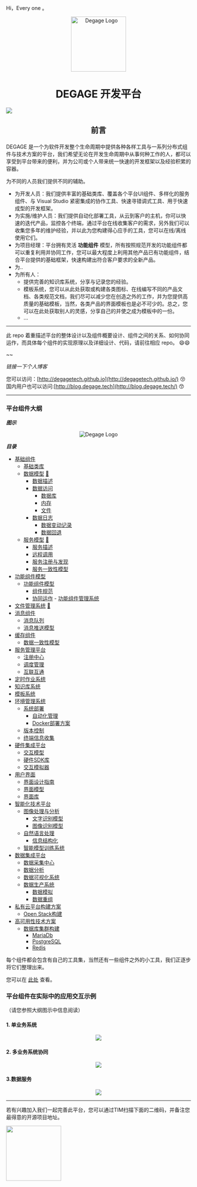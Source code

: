 Hi，Every one 。


<p align="center">
<img width="150" src="images/logo.png" alt="Degage Logo">
</p>


<h1 align="center">DEGAGE 开发平台</h1>
<p style="display:inline">
<a href="README_en-US.md" title="english description"><img src="https://img.shields.io/badge/language-EN--US-orange.svg?style=for-the-badge"/></a>
</p>
<h2><p align="center">前言</p></h2>
 DEGAGE 是一个为软件开发整个生命周期中提供各种各样工具与一系列分布式组件与技术方案的平台，我们希望无论在开发生命周期中从事何种工作的人，都可以享受到平台带来的便利，并为公司或个人带来统一快速的开发框架以及经验积累的容器。  

 为不同的人员我们提供不同的辅助。
 * 为开发人员：我们提供丰富的基础类库、覆盖各个平台UI组件、多样化的服务组件、与 Visual Studio 紧密集成的协作工具、快速寻错调式工具、用于快速成型的开发框架。  
 * 为实施/维护人员：我们提供自动化部署工具，从云到客户的主机，你可以快速的迭代产品，监控各个终端，通过平台在线收集客户的需求，另外我们可以收集您多年的维护经验，并以此为您构建得心应手的工具，您可以在线/离线使用它们。
 * 为项目经理：平台拥有灵活 **功能组件** 模型，所有按照规范开发的功能组件都可以重复利用并协同工作，您可以最大程度上利用其他产品已有功能组件，结合平台提供的基础框架，快速构建出符合客户要求的全新产品。
 * 为..
 * 为所有人：
   * 提供完善的知识库系统，分享与记录您的经验。
   * 模板系统，您可以从此处获取或构建各类图标、在线编写不同的产品文档、各类规范文档，我们尽可以减少您在创造之外的工作，并为您提供高质量的基础模板，当然，各类产品的界面模板也是必不可少的。总之，您可以在此处获取别人的灵感，分享自己的并使之成为模板中的一份。
   * ...
***

此 repo 着重描述平台的整体设计以及组件概要设计、组件之间的关系、如何协同运作，而具体每个组件的实现原理以及详细设计、代码，请前往相应 repo。 😄😄

~~

*链接一下个人博客*

您可以访问：[http://degagetech.github.io](http://degagetech.github.io/) 😚  
国内用户也可以访问:[http://blog.degage.tech](http://blog.degage.tech/) 😙

------



### 平台组件大纲

***图示***
<p align="center">
<img  src="images/outline.png" alt="Degage Logo">
</p>

***目录***

- [基础组件](#基础组件)
     - [基础类库](#基础类库)
     - [数据模型](#数据模型)  [📕](https://github.com/degagetech/degage-platform-data-model "查看对于此组件的详细描述")
         - [数据描述](#数据描述)
         - [数据访问](#数据访问)
           - [数据库](#数据库)
           - [内存](#内存)
           - [文件](#文件)
         - [数据日志](#数据日志)
           - [数据变动记录](#数据变动)
           - [数据回退](#数据回退)
     - [服务模型](#服务模型)  [📕](https://github.com/degagetech/degage-platform-service-model "查看对于此组件的详细描述")
         - [服务描述](#服务描述)
         - [远程调用](#远程调用)
         - [服务注册与发现](#服务注册与发现)
         - [服务一致性模型](#服务一致性模型)
- [功能组件模型](#功能组件平台)
     - [功能组件模型](#功能组件模型)
         - [组件规范](#组件规范)
         - [协同运作](#协同运作)
      - [功能组件管理系统](#功能组件管理系统)
- [文件管理系统](#文件管理系统) [📕](https://github.com/degagetech/degage-platform-file-system "查看对于此组件的详细描述")
- [消息组件](#消息组件)
     - [消息队列](#消息队列)
     - [消息推送模型](#消息推送模型)
- [缓存组件](#缓存组件)
     - [数据一致性模型](#数据一致性模型)
- [服务管理平台](#服务管理平台)
     - [注册中心](#注册中心)
     - [调度管理](#调度管理)
     - [互联互通](#互联互通)
- [定时作业系统](#定时作业系统)
- [知识库系统](#知识库系统)
- [模板系统](#模板系统)
- [环境管理系统](#环境管理系统)
     - [系统部署](#系统部署)
        - [自动化管理](#自动化管理)
        - [Docker部署方案](#Docker部署方案)
     - [版本控制](#版本控制)
     - [终端信息收集](#终端信息收集)
- [硬件集成平台](#硬件集成平台)
     - [交互模型](#交互模型)
     - [硬件SDK库](#硬件SDK库)
     - [交互模拟器](#交互模拟器)
- [用户界面](#用户界面)
     - [界面设计指南](#界面设计指南)
     - [界面模型](#界面模型)
     - [界面库](#界面库)
- [智能化技术平台](#智能化技术平台)
     - [图像处理与分析](#图像处理与分析)
        - [文字识别模型](#文字识别模型)
        - [图像识别模型](#图像识别模型)
     - [自然语言处理](#自然语言处理)
        - [信息结构化](#信息结构化)
     - [智能模型训练系统](#智能模型训练系统)
- [数据集成平台](#数据集成平台)
     - [数据采集中心](#数据采集中心)
     - [数据分析](#数据分析)
     - [数据可视化系统](#数据可视化系统)
     - [数据生产系统](#数据生产系统)
         - [数据模拟](#数据模拟)
         - [数据重组](#数据重组)
- [私有云平台构建方案](#私有云平台构建方案)
     - [Open Stack构建](#OpenStack)
- [高可用性技术方案](#高可用性技术方案)
     - [数据库集群构建](#数据库集群)
        - [MariaDb](#MariaDb)
        - [PostgreSQL](#PostgreSQL)
        - [Redis](#Redis)

每个组件都会包含有自己的工具集，当然还有一些组件之外的小工具，我们正逐步将它们整理出来。

您可以在 [此处](https://github.com/degagetech/degage-platform-toolbox) 查看。



### 平台组件在实际中的应用交互示例

（请您参照大纲图示中信息阅读）

#### 1. 单业务系统

<p align="center">
<img  src="images/example-application1.png" >
</p>

#### 2. 多业务系统协同

<p align="center">
<img  src="images/example-application2.png" >
</p>

#### 3.数据服务

<p align="center">
<img  src="images/example-application3.png" >
</p>

****
若有兴趣加入我们一起完善此平台，您可以通过TIM扫描下面的二维码，并备注您最得意的开源项目地址。
<p>
<img width='150'  src="images/contact-tim.jpg" >
</p>
